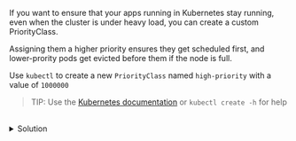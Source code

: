 If you want to ensure that your apps running in Kubernetes stay running, even when the cluster is under heavy load, you can create a custom PriorityClass.

Assigning them a higher priority ensures they get scheduled first, and lower-prority pods get evicted before them if the node is full.

Use `kubectl` to create a new `PriorityClass` named `high-priority` with a value of `1000000`


> TIP: Use the [Kubernetes documentation](https://kubernetes.io/docs) or `kubectl create -h` for help


<br>
<details><summary>Solution</summary>
<br>

```bash
# create the priority class from the YAML file
kubectl create priorityclass high-priority --value=1000000
```

</details>